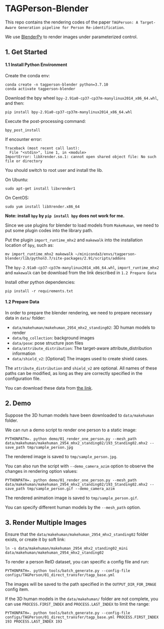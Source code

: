 # TAGPerson-Blender
This repo contains the rendering codes of the paper `TAGPerson: A Target-Aware Generation pipeline for Person Re-identification`.

We use [BlenderPy](https://github.com/TylerGubala/blenderpy) to render images under parameterized control.

## 1. Get Started

#### 1.1 Install Python Environment

Create the conda env:
```
conda create -n tagperson-blender python=3.7.10
conda activate tagperson-blender
```

Download the bpy wheel `bpy-2.91a0-cp37-cp37m-manylinux2014_x86_64.whl`, and then:
```
pip install bpy-2.91a0-cp37-cp37m-manylinux2014_x86_64.whl
```
Execute the post-processing command:
```
bpy_post_install
```

If encounter error:
```
Traceback (most recent call last):
  File "<stdin>", line 1, in <module>
ImportError: libXrender.so.1: cannot open shared object file: No such file or directory
```
You should switch to root user and install the lib.

On Ubuntu:
```
sudo apt-get install libxrender1
```

On CentOS:
```
sudo yum install libXrender.x86_64
```

**Note: install `bpy` by `pip install bpy` does not work for me.**

Since we use plugins for blender to load models from `MakeHuman`, we need to put some plugin codes into the library path.

Put the plugin `import_runtime_mhx2` and `makewalk` into the installation location of `bpy`, such as:
```
mv import_runtime_mhx2 makewalk ~/miniconda3/envs/tagperson-blender/lib/python3.7/site-packages/2.91/scripts/addons
```
The `bpy-2.91a0-cp37-cp37m-manylinux2014_x86_64.whl`, `import_runtime_mhx2` and `makewalk` can be download from the link described in `1.2 Prepare Data`


Install other python dependencies:
```
pip install -r requirements.txt
```

#### 1.2 Prepare Data

In order to prepare the blender rendering, we need to prepare necessary data in `data/` folder:
- `data/makehuman/makehuman_2954_mhx2_standing02`: 3D human models to render
- `data/bg_collection`: background images
- `data/pose`: pose structure json files
- `data/attribute_distribution`: The target-aware attribute_distribution information
- `data/shield_v2`: [Optional] The images used to create shield cases.

The `attribute_distribution` and `shield_v2` are optional. All names of these paths can be modified, as long as they are correctly specified in the configuration file.

You can download these data from [the link](https://drive.google.com/drive/folders/1eiFvsk78OqxerKSceRkORTlk5B7EB3ao).


## 2. Demo
Suppose the 3D human models have been downloaded to `data/makehuman` folder.

We can run a demo script to render one person to a static image:
```
PYTHONPATH=. python demo/01_render_one_person.py --mesh_path data/makehuman/makehuman_2954_mhx2_standing02/193_Standing02.mhx2 --save_path tmp/sample_person.jpg
```
The rendered image is saved to `tmp/sample_person.jpg`.


You can also run the script with `--demo_camera_azim` option to observe the changes in rendering option values:
```
PYTHONPATH=. python demo/01_render_one_person.py --mesh_path data/makehuman/makehuman_2954_mhx2_standing02/193_Standing02.mhx2 --save_path tmp/sample_person.gif --demo_camera_azim
```
The rendered animation image is saved to `tmp/sample_person.gif`.

You can specify different human models by the `--mesh_path` option.


## 3. Render Multiple Images

Ensure that the `data/makehuman/makehuman_2954_mhx2_standing02` folder exists, or create it by soft link:
```
ln -s data/makehuman/makehuman_2954_mhx2_standing02_mini data/makehuman/makehuman_2954_mhx2_standing02
```

To render a person ReID dataset, you can specific a config file and run:
```
PYTHONPATH=. python tools/batch_generate.py --config-file configs/TAGPerson/01_direct_transfer/tagp_base.yml
```

The images will be saved to the path specified in the `OUTPUT_DIR_FOR_IMAGE` config item.


If the 3D human models in the `data/makehuman/` folder are not complete, you can use `PROCESS.FIRST_INDEX` and `PROCESS.LAST_INDEX` to limit the range:
```
PYTHONPATH=. python tools/batch_generate.py --config-file configs/TAGPerson/01_direct_transfer/tagp_base.yml PROCESS.FIRST_INDEX 193 PROCESS.LAST_INDEX 193
```




